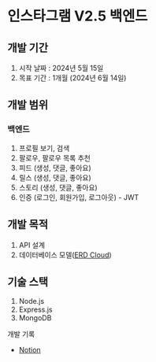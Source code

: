 # 인스타그램 V2.5 백엔드
## 개발 기간
1. 시작 날짜 : 2024년 5월 15일
2. 목표 기간 : 1개월 (2024년 6월 14일)


## 개발 범위
### 백엔드
1. 프로필 보기, 검색
2. 팔로우, 팔로우 목록 추천
3. 피드 (생성, 댓글, 좋아요)
4. 릴스 (생성, 댓글, 좋아요)
5. 스토리 (생성, 댓글, 좋아요)
6. 인증 (로그인, 회원가입, 로그아웃) - JWT

## 개발 목적
1. API 설계 
2. 데이터베이스 모델(<a href="https://www.erdcloud.com/d/QSk6c5GGpLey8RhRE">ERD Cloud</a>)

## 기술 스택
1. Node.js
2. Express.js
3. MongoDB

개발 기록
- <a href="https://psycoma.notion.site/v2-5-42fe277be9c2407ca668d1808548dd32?pvs=4">Notion</a>